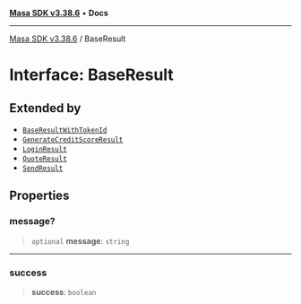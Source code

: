 [**Masa SDK v3.38.6**](../README.md) • **Docs**

***

[Masa SDK v3.38.6](../globals.md) / BaseResult

# Interface: BaseResult

## Extended by

- [`BaseResultWithTokenId`](BaseResultWithTokenId.md)
- [`GenerateCreditScoreResult`](GenerateCreditScoreResult.md)
- [`LoginResult`](LoginResult.md)
- [`QuoteResult`](QuoteResult.md)
- [`SendResult`](SendResult.md)

## Properties

### message?

> `optional` **message**: `string`

***

### success

> **success**: `boolean`
